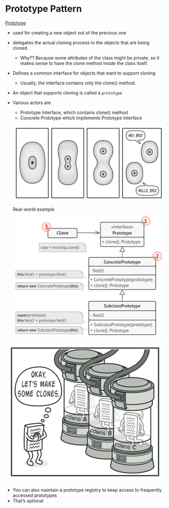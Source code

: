 # Prototype Pattern

[Prototype](https://refactoring.guru/design-patterns/prototype)

- used for creating a new object out of the previous one
- delegates the actual cloning process to the objects that are being cloned.
    - Why?? Because some attributes of the class might be private, so it makes sense to have the clone method inside the class itself.
- Defines a common interface for objects that want to support cloning
    - Usually, the interface contains only the clone() method.

- An object that supports cloning is called a `prototype`
- Various actors are
    - Prototype Interface, which contains clone() method
    - Concrete Prototype which implements Prototype Interface
    
    ![Real-world example](Prototype%20Pattern%202445f769847e4f9b9c36998288f4c0cd/Untitled.png)
    
    Real-world example
    
    ![Untitled](Prototype%20Pattern%202445f769847e4f9b9c36998288f4c0cd/Untitled%201.png)
    

![Untitled](Prototype%20Pattern%202445f769847e4f9b9c36998288f4c0cd/Untitled%202.png)

- You can also maintain a prototype registry to keep access to frequently accessed prototypes
- That’s optional